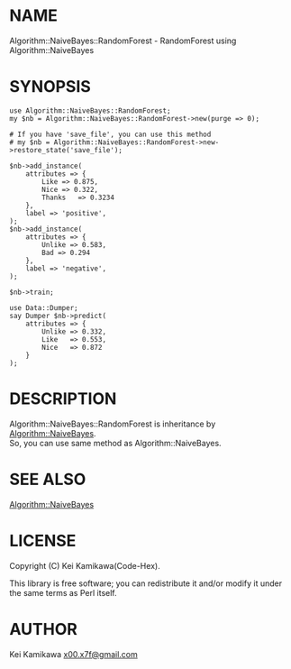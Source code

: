 # NAME

Algorithm::NaiveBayes::RandomForest - RandomForest using Algorithm::NaiveBayes

# SYNOPSIS

    use Algorithm::NaiveBayes::RandomForest;
    my $nb = Algorithm::NaiveBayes::RandomForest->new(purge => 0);
    
    # If you have 'save_file', you can use this method
    # my $nb = Algorithm::NaiveBayes::RandomForest->new->restore_state('save_file'); 

    $nb->add_instance(
        attributes => {
            Like => 0.875,
            Nice => 0.322,
            Thanks   => 0.3234
        },
        label => 'positive',
    );
    $nb->add_instance(
        attributes => {
            Unlike => 0.583,
            Bad => 0.294
        },
        label => 'negative',
    );

    $nb->train;

    use Data::Dumper;
    say Dumper $nb->predict(
        attributes => {
            Unlike => 0.332,
            Like   => 0.553,
            Nice   => 0.872
        }
    );

# DESCRIPTION

Algorithm::NaiveBayes::RandomForest is inheritance by [Algorithm::NaiveBayes](https://metacpan.org/pod/Algorithm::NaiveBayes).  
So, you can use same method as Algorithm::NaiveBayes.

# SEE ALSO

[Algorithm::NaiveBayes](https://metacpan.org/pod/Algorithm::NaiveBayes)

# LICENSE

Copyright (C) Kei Kamikawa(Code-Hex).

This library is free software; you can redistribute it and/or modify
it under the same terms as Perl itself.

# AUTHOR

Kei Kamikawa <x00.x7f@gmail.com>
